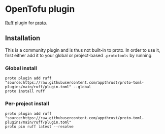 # OpenTofu plugin

[Ruff](https://docs.astral.sh/ruff/) plugin for [proto](https://github.com/moonrepo/proto).

## Installation

This is a community plugin and is thus not built-in to proto. In order to use it, first either add it to your global or project-based `.prototools` by running:

### Global install

```shell
proto plugin add ruff "source:https://raw.githubusercontent.com/appthrust/proto-toml-plugins/main/ruff/plugin.toml" --global
proto install ruff
```

### Per-project install

```shell
proto plugin add ruff "source:https://raw.githubusercontent.com/appthrust/proto-toml-plugins/main/ruff/plugin.toml"
proto pin ruff latest --resolve
```
